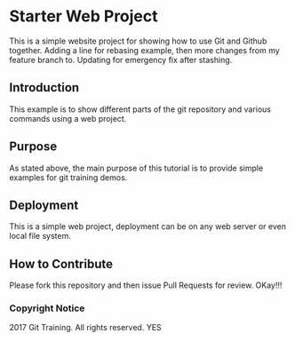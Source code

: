 # Starter Web Project

This is a simple website project for showing how to use Git and Github together. Adding a line for rebasing example, then more changes from my feature branch to.
Updating for emergency fix after stashing.

## Introduction

This example is to show different parts of the git repository and various commands using a web project.

## Purpose

As stated above, the main purpose of this tutorial is to provide simple examples for git training demos.

## Deployment

This is a simple web project, deployment can be on any web server or even local file system.

## How to Contribute

Please fork this repository and then issue Pull Requests for review. OKay!!!

### Copyright Notice

2017 Git Training. All rights reserved. YES
